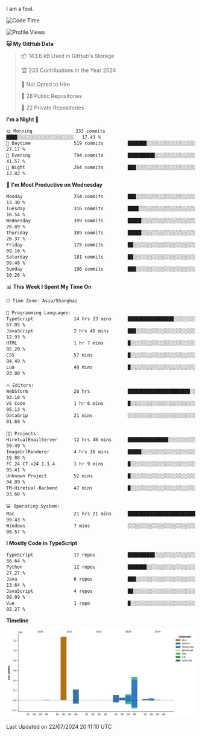 I am a fool.

<!--START_SECTION:waka-->
![Code Time](http://img.shields.io/badge/Code%20Time-1%2C571%20hrs%2024%20mins-blue)

![Profile Views](http://img.shields.io/badge/Profile%20Views-0-blue)

**🐱 My GitHub Data** 

> 📦 143.6 kB Used in GitHub's Storage 
 > 
> 🏆 233 Contributions in the Year 2024
 > 
> 🚫 Not Opted to Hire
 > 
> 📜 28 Public Repositories 
 > 
> 🔑 22 Private Repositories 
 > 
**I'm a Night 🦉** 

```text
🌞 Morning                333 commits         ████░░░░░░░░░░░░░░░░░░░░░   17.43 % 
🌆 Daytime                519 commits         ███████░░░░░░░░░░░░░░░░░░   27.17 % 
🌃 Evening                794 commits         ██████████░░░░░░░░░░░░░░░   41.57 % 
🌙 Night                  264 commits         ███░░░░░░░░░░░░░░░░░░░░░░   13.82 % 
```
📅 **I'm Most Productive on Wednesday** 

```text
Monday                   254 commits         ███░░░░░░░░░░░░░░░░░░░░░░   13.30 % 
Tuesday                  316 commits         ████░░░░░░░░░░░░░░░░░░░░░   16.54 % 
Wednesday                399 commits         █████░░░░░░░░░░░░░░░░░░░░   20.89 % 
Thursday                 389 commits         █████░░░░░░░░░░░░░░░░░░░░   20.37 % 
Friday                   175 commits         ██░░░░░░░░░░░░░░░░░░░░░░░   09.16 % 
Saturday                 181 commits         ██░░░░░░░░░░░░░░░░░░░░░░░   09.48 % 
Sunday                   196 commits         ███░░░░░░░░░░░░░░░░░░░░░░   10.26 % 
```


📊 **This Week I Spent My Time On** 

```text
🕑︎ Time Zone: Asia/Shanghai

💬 Programming Languages: 
TypeScript               14 hrs 23 mins      █████████████████░░░░░░░░   67.05 % 
JavaScript               2 hrs 46 mins       ███░░░░░░░░░░░░░░░░░░░░░░   12.93 % 
HTML                     1 hr 7 mins         █░░░░░░░░░░░░░░░░░░░░░░░░   05.20 % 
CSS                      57 mins             █░░░░░░░░░░░░░░░░░░░░░░░░   04.49 % 
Lua                      48 mins             █░░░░░░░░░░░░░░░░░░░░░░░░   03.80 % 

🔥 Editors: 
WebStorm                 20 hrs              ███████████████████████░░   93.18 % 
VS Code                  1 hr 6 mins         █░░░░░░░░░░░░░░░░░░░░░░░░   05.13 % 
DataGrip                 21 mins             ░░░░░░░░░░░░░░░░░░░░░░░░░   01.69 % 

🐱‍💻 Projects: 
HiretualEmailServer      12 hrs 46 mins      ███████████████░░░░░░░░░░   59.49 % 
ImageUrlRenderer         4 hrs 16 mins       █████░░░░░░░░░░░░░░░░░░░░   19.88 % 
FC 24 CT v24.1.1.4       1 hr 9 mins         █░░░░░░░░░░░░░░░░░░░░░░░░   05.41 % 
Unknown Project          52 mins             █░░░░░░░░░░░░░░░░░░░░░░░░   04.09 % 
TM-Hiretual-Backend      47 mins             █░░░░░░░░░░░░░░░░░░░░░░░░   03.68 % 

💻 Operating System: 
Mac                      21 hrs 21 mins      █████████████████████████   99.43 % 
Windows                  7 mins              ░░░░░░░░░░░░░░░░░░░░░░░░░   00.57 % 
```

**I Mostly Code in TypeScript** 

```text
TypeScript               17 repos            ██████████░░░░░░░░░░░░░░░   38.64 % 
Python                   12 repos            ███████░░░░░░░░░░░░░░░░░░   27.27 % 
Java                     6 repos             ███░░░░░░░░░░░░░░░░░░░░░░   13.64 % 
JavaScript               4 repos             ██░░░░░░░░░░░░░░░░░░░░░░░   09.09 % 
Vue                      1 repo              █░░░░░░░░░░░░░░░░░░░░░░░░   02.27 % 
```



**Timeline**

![Lines of Code chart](https://raw.githubusercontent.com/VeejaLiu/VeejaLiu/master/assets/bar_graph.png)


 Last Updated on 22/07/2024 20:11:10 UTC
<!--END_SECTION:waka-->
